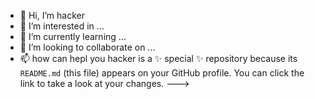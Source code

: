 - 👋 Hi, I’m hacker
- 👀 I’m interested in ...
- 🌱 I’m currently learning ...
- 💞️ I’m looking to collaborate on ...
- 📫 how can hepl you
 hacker is a ✨ special ✨ repository because its `README.md` (this file) appears on your GitHub profile.
You can click the  link to take a look at your changes.
--->
